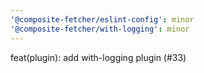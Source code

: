 ```yaml
---
'@composite-fetcher/eslint-config': minor
'@composite-fetcher/with-logging': minor
---
```


feat(plugin): add with-logging plugin (#33)
